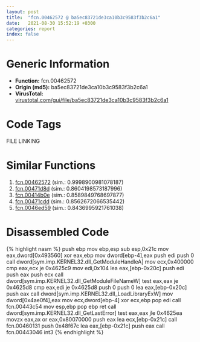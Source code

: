 ```yaml
---
layout: post
title:  "fcn.00462572 @ ba5ec83721de3ca10b3c9583f3b2c6a1"
date:   2021-08-30 15:52:19 +0300
categories: report
index: false
---
```


# Generic Information
- **Function:** fcn.00462572
- **Origin (md5):** ba5ec83721de3ca10b3c9583f3b2c6a1
- **VirusTotal:** [virustotal.com/gui/file/ba5ec83721de3ca10b3c9583f3b2c6a1][virustotal_ref]

# Code Tags
<span class="tag" id="FILE">FILE</span>
<span class="tag" id="LINKING">LINKING</span>


# Similar Functions

1. [fcn.00462572][similar_1_ref] (sim.: 0.9998900981078187)
2. [fcn.00471d8d][similar_2_ref] (sim.: 0.8604198573187996)
3. [fcn.00414b0e][similar_3_ref] (sim.: 0.8589849768697877)
4. [fcn.00471cdd][similar_4_ref] (sim.: 0.8562672066535442)
5. [fcn.0046ed59][similar_5_ref] (sim.: 0.8436995921761038)


# Disassembled Code

{% highlight nasm %}
push ebp
mov ebp,esp
sub esp,0x21c
mov eax,dword[0x493560]
xor eax,ebp
mov dword[ebp-4],eax
push edi
push 0
call dword[sym.imp.KERNEL32.dll_GetModuleHandleA]
mov ecx,0x400000
cmp eax,ecx
je 0x4625c9
mov edi,0x104
lea eax,[ebp-0x20c]
push edi
push eax
push ecx
call dword[sym.imp.KERNEL32.dll_GetModuleFileNameW]
test eax,eax
je 0x4625d8
cmp eax,edi
je 0x4625d8
push 0
push 0
lea eax,[ebp-0x20c]
push eax
call dword[sym.imp.KERNEL32.dll_LoadLibraryExW]
mov dword[0x4ae0f4],eax
mov ecx,dword[ebp-4]
xor ecx,ebp
pop edi
call fcn.00443c54
mov esp,ebp
pop ebp
ret 
call dword[sym.imp.KERNEL32.dll_GetLastError]
test eax,eax
jle 0x4625ea
movzx eax,ax
or eax,0x80070000
push eax
lea ecx,[ebp-0x21c]
call fcn.00460131
push 0x48f67c
lea eax,[ebp-0x21c]
push eax
call fcn.00443046
int3 
{% endhighlight %}


[similar_1_ref]: /report/fcn.00462572@53687e619dcac7d709f306d061d8daeb
[similar_2_ref]: /report/fcn.00471d8d@ba63c5f75a2177720b184529dbf918cf
[similar_3_ref]: /report/fcn.00414b0e@065d95e046989885ac0aa05648eeda39
[similar_4_ref]: /report/fcn.00471cdd@843c4207147f5bab0e104024677fd9ec
[similar_5_ref]: /report/fcn.0046ed59@27ac6b5c7fa1ad11790cdc733c25a701
[virustotal_ref]: https://www.virustotal.com/gui/file/ba5ec83721de3ca10b3c9583f3b2c6a1